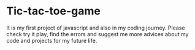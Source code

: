 # Tic-tac-toe-game 
It is my first project of javascript and also in my coding journey.
Please check try it play, find the errors and suggest me more advices about my code and projects for my future life.
